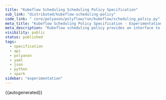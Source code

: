 ```yaml
---
title: "Kubeflow Scheduling Scheduling Policy Specification"
sub_link: "distributed/kubeflow-scheduling-policy"
code_link: " core/polyaxon/polyflow/run/kubeflow/scheduling_policy.py"
meta_title: "Kubeflow Scheduling Policy Specification - Experimentation"
meta_description: "Kubeflow scheduling policy provides an interface to define a scheduling logic for TFJob/MPIJob/PytorchJob/MXNetJob/XGBoost."
visibility: public
status: published
tags:
  - specification
  - api
  - polyaxon
  - yaml
  - json
  - python
  - spark
sidebar: "experimentation"
---
```


{{autogenerated}}
